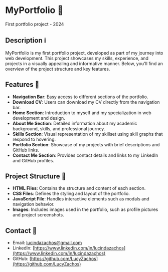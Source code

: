 # MyPortfolio 💼

First portfolio project - 2024

## Description ℹ️

MyPortfolio is my first portfolio project, developed as part of my journey into web development. This project showcases my skills, experience, and projects in a visually appealing and informative manner. Below, you'll find an overview of the project structure and key features.

## Features 🚀

- **Navigation Bar**: Easy access to different sections of the portfolio.
- **Download CV**: Users can download my CV directly from the navigation bar.
- **Home Section**: Introduction to myself and my specialization in web development and design.
- **About Me Section**: Detailed information about my academic background, skills, and professional journey.
- **Skills Section**: Visual representation of my skillset using skill graphs that respond to hovering.
- **Portfolio Section**: Showcase of my projects with brief descriptions and GitHub links.
- **Contact Me Section**: Provides contact details and links to my LinkedIn and GitHub profiles.

## Project Structure 📂

- **HTML Files**: Contains the structure and content of each section.
- **CSS Files**: Defines the styling and layout of the portfolio.
- **JavaScript File**: Handles interactive elements such as modals and navigation behavior.
- **Images**: Includes images used in the portfolio, such as profile pictures and project screenshots.

## Contact 📧

- Email: [lucindazachos@gmail.com](mailto:lucindazachos@gmail.com)
- LinkedIn: [https://www.linkedin.com/in/lucindazachos](https://www.linkedin.com/in/lucindazachos)
- GitHub: [https://github.com/LucyZachos](https://github.com/LucyZachos)

